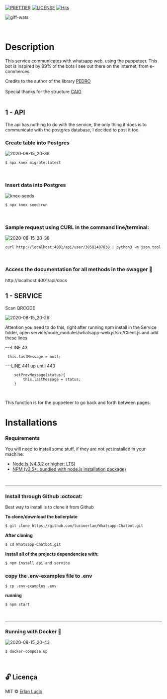 [![PRETTIER](https://img.shields.io/badge/code_style-prettier-ff69b4.svg?style=flat-square)](https://gitter.im/jlongster/prettie)
[![LICENSE](https://img.shields.io/github/license/arshadkazmi42/awesome-github-init.svg)](https://github.com/arshadkazmi42/awesome-github-init/LICENSE)
[![Hits](https://hits.seeyoufarm.com/api/count/incr/badge.svg?url=https%3A%2F%2Fgithub.com%2Flucioerlan%2FWhatsapp-Chatbot&count_bg=%23E71A18&title_bg=%23555555&icon=dependabot.svg&icon_color=%23E7E7E7&title=views&edge_flat=false)](https://hits.seeyoufarm.com)

![giff-wats](https://user-images.githubusercontent.com/67064886/90330135-d3c60780-df80-11ea-838c-f49bf15458b8.gif)

<br>

# Description 

This service communicates with whatsapp web, using the puppeteer. This bot is inspired by 99% of the bots I see out there on the internet, from e-commerces

 Credits to the author of the library [PEDRO](https://github.com/pedroslopez)  
 <br>
Special thanks for the structure [CAIO](https://github.com/caioagiani)
<br><br>


## 1 - API

The api has nothing to do with the service, the only thing it does is to communicate with the postgres database, I decided to post it too.

### Create table into Postgres
![2020-08-15_20-39](https://user-images.githubusercontent.com/67064886/90330120-c3ae2800-df80-11ea-86f3-cf47ae2e362c.png)
```sh
$ npx knex migrate:latest
```
<br>



### Insert data into Postgres
![knex-seeds](https://user-images.githubusercontent.com/67064886/90330123-c446be80-df80-11ea-96fb-ee0b8ca42897.png)
```sh
$ npx knex seed:run
```
<br>


### Sample request using CURL in the command line/terminal:

![2020-08-15_20-38](https://user-images.githubusercontent.com/67064886/90330118-c3159180-df80-11ea-9e04-8d3e5c91ef2f.png)

```
curl http://localhost:4001/api/user/38581407838 | python3 -m json.tool
```
<br>


### Access the documentation for all methods in the swagger 🥇

 http://localhost:4001/api/docs
<br>


## 1 - SERVICE

Scan QRCODE

![2020-08-15_20-26](https://user-images.githubusercontent.com/67064886/90330116-c27cfb00-df80-11ea-8c57-0409cccd15dc.png)


Attention you need to do this, right after running npm install in the Service folder, open service/node_modules/whatsapp-web.js/src/Client.js and add these lines

---LINE 43 
```
 this.lastMessage = null;
```

---LINE 441 up until 443
```
    setPrevMessage(status){
        this.lastMessage = status;
    }
```
<br>

This function is for the puppeteer to go back and forth between pages.



# Installations

### Requirements

You will need to install some stuff, if they are not yet installed in your machine:

* [Node.js (v4.3.2 or higher; LTS)](http://nodejs.org)
* [NPM (v3.5+; bundled with node.js installation package)](https://docs.npmjs.com/getting-started/installing-node#updating-npm)
<br>

---

### Install through Github :octocat:

Best way to install is to clone it from Github
<br>

**To clone/download the boilerplate**

```bash
$ git clone https://github.com/lucioerlan/Whatsapp-Chatbot.git
```

**After cloning**

```bash
$ cd Whatsapp-Chatbot.git
```

**Install all of the projects dependencies with:**

```bash
$ npm install api and service

```


### copy the .env-examples file to .env

```
$ cp .env-examples .env
```

**running**

```bash
$ npm start

```
<br>


---

### Running with Docker 🐳

![2020-08-15_20-43](https://user-images.githubusercontent.com/67064886/90330124-c446be80-df80-11ea-9638-5fa55949d3d0.png)
```
$ docker-compose up
```
<br>




## 🔓 Licença 
MIT © [Erlan Lucio](https://www.linkedin.com/in/erlanlucio/)
